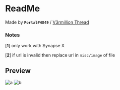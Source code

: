 # ReadMe
Made by **`Portal#4849`** / [V3rmillion Thread](https://v3rmillion.net/showthread.php?tid=1201591)

### Notes
[**1**] only work with Synapse X

[**2**] if url is invalid then replace url in `misc/image` of file
## Preview
![a](https://cdn.discordapp.com/attachments/1036330282707595395/1074514137335468122/image.png)
![b](https://cdn.discordapp.com/attachments/1036330282707595395/1074514137608093726/image.png)
